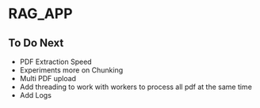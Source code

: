 # RAG_APP

## To Do Next
- PDF Extraction Speed
- Experiments more on Chunking
- Multi PDF upload
- Add threading to work with workers to process all pdf at the same time
- Add Logs
